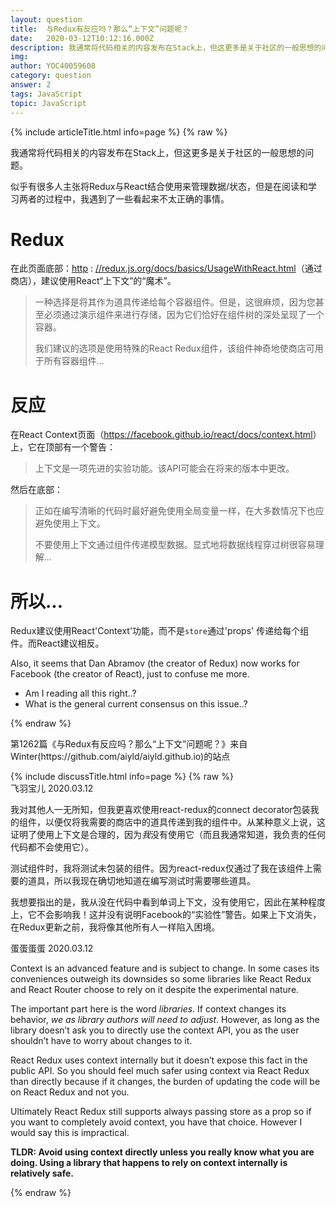```yaml
---
layout: question
title:  与Redux有反应吗？那么“上下文”问题呢？
date:   2020-03-12T10:12:16.000Z
description: 我通常将代码相关的内容发布在Stack上，但这更多是关于社区的一般思想的问题。似乎有很多人主张将Redux与React结合使用来管理数据/状态，但是在...
img: 
author: YOC40059608
category: question
answer: 2
tags: JavaScript
topic: JavaScript
---
```

<div class="article-root">
  <div class="article">
    {% include articleTitle.html info=page %}
    {% raw %}
    <div class="article-content"><p><font style="vertical-align: inherit;"><font style="vertical-align: inherit;">我通常将代码相关的内容发布在Stack上，但这更多是关于社区的一般思想的问题。</font></font></p>

<p><font style="vertical-align: inherit;"><font style="vertical-align: inherit;">似乎有很多人主张将Redux与React结合使用来管理数据/状态，但是在阅读和学习两者的过程中，我遇到了一些看起来不太正确的事情。</font></font></p>

<h1><font style="vertical-align: inherit;"><font style="vertical-align: inherit;">Redux</font></font></h1>

<p><font style="vertical-align: inherit;"><font style="vertical-align: inherit;">在此页面底部：</font></font><a href="http://redux.js.org/docs/basics/UsageWithReact.html"><font style="vertical-align: inherit;"><font style="vertical-align: inherit;">http</font></font></a><font style="vertical-align: inherit;"><font style="vertical-align: inherit;"> : </font><a href="http://redux.js.org/docs/basics/UsageWithReact.html"><font style="vertical-align: inherit;">//redux.js.org/docs/basics/UsageWithReact.html</font></a><font style="vertical-align: inherit;">（通过商店），建议使用React“上下文”的“魔术”。</font></font></p>

<blockquote>
  <p><font style="vertical-align: inherit;"><font style="vertical-align: inherit;">一种选择是将其作为道具传递给每个容器组件。</font><font style="vertical-align: inherit;">但是，这很麻烦，因为您甚至必须通过演示组件来进行存储，因为它们恰好在组件树的深处呈现了一个容器。</font></font></p>
  
  <p><font style="vertical-align: inherit;"><font style="vertical-align: inherit;">我们建议的选项是使用特殊的React Redux组件，该组件神奇地使商店可用于所有容器组件...</font></font></p>
</blockquote>

<h1><font style="vertical-align: inherit;"><font style="vertical-align: inherit;">反应</font></font></h1>

<p><font style="vertical-align: inherit;"><font style="vertical-align: inherit;">在React Context页面（</font></font><a href="https://facebook.github.io/react/docs/context.html"><font style="vertical-align: inherit;"><font style="vertical-align: inherit;">https://facebook.github.io/react/docs/context.html</font></font></a><font style="vertical-align: inherit;"><font style="vertical-align: inherit;">）上，它在顶部有一个警告：</font></font></p>

<blockquote>
  <p><font style="vertical-align: inherit;"><font style="vertical-align: inherit;">上下文是一项先进的实验功能。</font><font style="vertical-align: inherit;">该API可能会在将来的版本中更改。</font></font></p>
</blockquote>

<p><font style="vertical-align: inherit;"><font style="vertical-align: inherit;">然后在底部：</font></font></p>

<blockquote>
  <p><font style="vertical-align: inherit;"><font style="vertical-align: inherit;">正如在编写清晰的代码时最好避免使用全局变量一样，在大多数情况下也应避免使用上下文。</font></font></p>
  
  <p><font style="vertical-align: inherit;"><font style="vertical-align: inherit;">不要使用上下文通过组件传递模型数据。</font><font style="vertical-align: inherit;">显式地将数据线程穿过树很容易理解...</font></font></p>
</blockquote>

<h1><font style="vertical-align: inherit;"><font style="vertical-align: inherit;">所以...</font></font></h1>

<p><font style="vertical-align: inherit;"><font style="vertical-align: inherit;">Redux建议使用React'Context'功能，而不是</font></font><code>store</code><font style="vertical-align: inherit;"><font style="vertical-align: inherit;">通过'props' </font><font style="vertical-align: inherit;">传递</font><font style="vertical-align: inherit;">给每个组件。</font><font style="vertical-align: inherit;">而React建议相反。</font></font></p>

<p>Also, it seems that Dan Abramov (the creator of Redux) now works for Facebook (the creator of React), just to confuse me more.</p>

<ul>
<li>Am I reading all this right..?</li>
<li>What is the general current consensus on this issue..?</li>
</ul></div>
    {% endraw %}
  </div>
  <p class="winter_mark">第1262篇《与Redux有反应吗？那么“上下文”问题呢？》来自Winter(https://github.com/aiyld/aiyld.github.io)的站点</p>
  <div class="discuss-wrapper">
    {% include discussTitle.html info=page %}
    {% raw %}
    <div class="discuss-item">
        <div class="discuss-parent">
          <div class="discuss-meta">
            <span class="discuss-user">飞羽宝儿</span>
            <span class="discuss-time">2020.03.12</span>
          </div>
          <div class="discuss-comment"><p><font style="vertical-align: inherit;"><font style="vertical-align: inherit;">我对其他人一无所知，但我更喜欢使用react-redux的connect decorator包装我的组件，以便仅将我需要的商店中的道具传递到我的组件中。</font><font style="vertical-align: inherit;">从某种意义上说，这证明了使用上下文是合理的，因为</font></font><em><font style="vertical-align: inherit;"><font style="vertical-align: inherit;">我</font></font></em><font style="vertical-align: inherit;"><font style="vertical-align: inherit;">没有使用它（而且我通常知道，我负责的任何代码都不会使用它）。</font></font></p>

<p><font style="vertical-align: inherit;"><font style="vertical-align: inherit;">测试组件时，我将测试未包装的组件。</font><font style="vertical-align: inherit;">因为react-redux仅通过了我在该组件上需要的道具，所以我现在确切地知道在编写测试时需要哪些道具。</font></font></p>

<p><font style="vertical-align: inherit;"><font style="vertical-align: inherit;">我想要指出的是，我从没在代码中看到单词上下文，没有使用它，因此在某种程度上，它不会影响我！</font><font style="vertical-align: inherit;">这并没有说明Facebook的“实验性”警告。如果上下文消失，在Redux更新之前，我将像其他所有人一样陷入困境。</font></font></p></div>
        </div></div><div class="discuss-item">
        <div class="discuss-parent">
          <div class="discuss-meta">
            <span class="discuss-user">蛋蛋蛋蛋</span>
            <span class="discuss-time">2020.03.12</span>
          </div>
          <div class="discuss-comment"><p>Context is an advanced feature and is subject to change. In some cases its conveniences outweigh its downsides so some libraries like React Redux and React Router choose to rely on it despite the experimental nature.</p>

<p>The important part here is the word <em>libraries</em>. If context changes its behavior, <em>we as library authors will need to adjust</em>. However, as long as the library doesn’t ask you to directly use the context API, you as the user shouldn’t have to worry about changes to it.</p>

<p>React Redux uses context internally but it doesn’t expose this fact in the public API. So you should feel much safer using context via React Redux than directly because if it changes, the burden of updating the code will be on React Redux and not you.</p>

<p>Ultimately React Redux still supports always passing store as a prop so if you want to completely avoid context, you have that choice. However I would say this is impractical.</p>

<p><strong>TLDR: Avoid using context directly unless you really know what you are doing. Using a library that happens to rely on context internally is relatively safe.</strong></p></div>
        </div></div>
    {% endraw %}
  </div>
<div>

